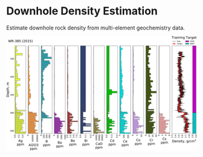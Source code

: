 # Downhole Density Estimation
Estimate downhole rock density from multi-element geochemistry data.

![Example Plot](documents/example_plot.png) 